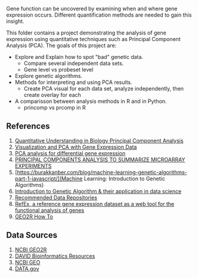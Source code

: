 Gene function can be uncovered by examining when and where gene expression occurs. Different quantification methods are needed to gain this insight.


This folder contains a project demonstrating the analysis of gene expression using quantitative techniques such as 
Principal Component Analysis (PCA). The goals of this project are:
* Explore and Explain how to spot "bad" genetic data.
  * Compare several independent data sets.
  * Gene level vs probeset level
* Explore genetic algorithms.
* Methods for interpreting and using PCA results.
  * Create PCA visual for each data set, analyze independently, then create overlay for each
* A comparisson between analysis methods in R and in Python.
  * princomp vs prcomp in R

## References
1. [Quantitative Understanding in Biology Principal Component Analysis](http://physiology.med.cornell.edu/people/banfelder/qbio/lecture_notes/3.4_Principal_component_analysis.pdf)
2. [Visualization and PCA with
Gene Expression Data](http://math.usu.edu/jrstevens/stat5570/2.4.Visualization.pdf)
3. [PCA analysis for differential gene expression](https://www.biostars.org/p/217101/)
4. [PRINCIPAL COMPONENTS ANALYSIS TO SUMMARIZE MICROARRAY EXPERIMENTS](https://www.ncbi.nlm.nih.gov/pmc/articles/PMC2669932/)
5. [https://burakkanber.com/blog/machine-learning-genetic-algorithms-part-1-javascript/](Machine Learning: Introduction to Genetic Algorithms)
6. [Introduction to Genetic Algorithm & their application in data science](https://www.analyticsvidhya.com/blog/2017/07/introduction-to-genetic-algorithm/)
7. [Recommended Data Repositories](https://www.nature.com/sdata/policies/repositories)
8. [RefEx, a reference gene expression dataset as a web tool for the functional analysis of genes](https://www.nature.com/articles/sdata2017105)
9. [GEO2R How To](https://www.ncbi.nlm.nih.gov/geo/info/geo2r.html#video)


## Data Sources
1. [NCBI GEO2R](https://www.ncbi.nlm.nih.gov/geo/geo2r/)
2. [DAVID Bioinformatics Resources](https://david.ncifcrf.gov/)
3. [NCBI GEO](https://www.ncbi.nlm.nih.gov/gds)
4. [DATA.gov](https://catalog.data.gov/dataset?tags=genetics)

